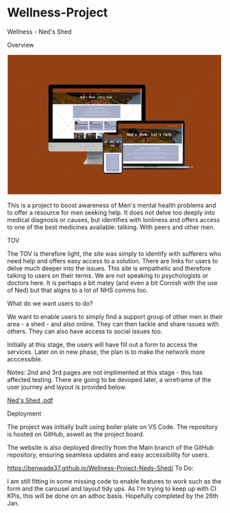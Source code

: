 # Wellness-Project
Wellness - Ned's Shed

Overview 

![site on various devices](assets/images/Screenshot%202025-08-01%20at%2016.20.18.png)

This is a project to boost awareness of Men's mental health problems and to offer a resource for men seeking help.
It does not delve too deeply into medical diagnosis or causes, but identifies with lonliness and offers access to one of the best 
medicines available: talking. With peers and other men. 

TOV 

The TOV is therefore light, the site was simply to identify with sufferers who need help and offers easy access to a solution. 
There are links for users to delve much deeper into the issues. This site is empathetic and therefore talking to users on their terms.
We are not speaking to psychologists or doctors here. It is perhaps a bit matey (and even a bit Cornish with the use of Ned) but that aligns to a lot of NHS comms too. 

What do we want users to do?

We want to enable users to simply find a support group of other men in their area - a shed - and also online. They can then tackle and share issues with others. They can also have access to social issues too. 

Initially at this stage, the users will have fill out a form to access the services. Later on in new phase, the plan is to make the network more acccessible. 

Notes: 2nd and 3rd pages are not implimented at this stage - this has affected testing.  There are going to be devoped later, a wireframe of the user journey and layout is provided below. 

[Ned's Shed .pdf](https://github.com/user-attachments/files/18437525/Ned.s.Shed.pdf)

Deployment

The project was initially built using boiler plate on VS Code. The repository is hosted on GitHub, aswell as the project board. 

The website is also deployed directly from the Main branch of the GitHub repository, ensuring seamless updates and easy accessibility for users.

https://benwade37.github.io/Wellness-Project-Neds-Shed/
To Do:

I am still fitting in some missing code to enable features to work such as the form and the carousel and layout tidy ups. 
As I'm trying to keep up with CI KPis, this will be done on an adhoc basis. Hopefully completed by the 26th Jan. 
